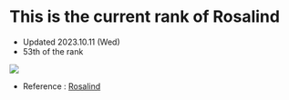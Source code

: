 # This is the current rank of Rosalind
- Updated 2023.10.11 (Wed)
- 53th of the rank

  
![](https://github.com/HeejaeSeo/test-1/blob/c2989f65b8f390d005952b89c2faf1567dfbde30/rosalind_rank.png)

- Reference : [Rosalind](https://rosalind.info/statistics/countries/kr/)
